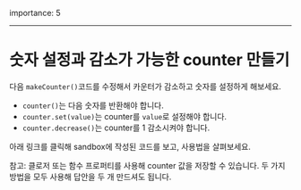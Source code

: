 importance: 5

---

# 숫자 설정과 감소가 가능한 counter 만들기

다음 `makeCounter()`코드를 수정해서 카운터가 감소하고 숫자를 설정하게 해보세요.

- `counter()`는 다음 숫자를 반환해야 합니다.
- `counter.set(value)`는 counter를 `value`로 설정해야 합니다.
- `counter.decrease()`는 counter를 1 감소시켜야 합니다.

아래 링크를 클릭해 sandbox에 작성된 코드를 보고, 사용법을 살펴보세요.

참고: 클로저 또는 함수 프로퍼티를 사용해 counter 값을 저장할 수 있습니다. 두 가지 방법을 모두 사용해 답안을 두 개 만드셔도 됩니다.
